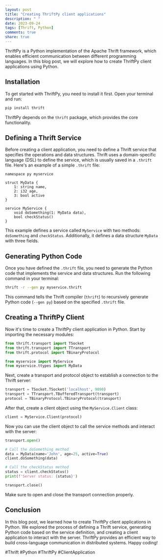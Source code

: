 ```yaml
---
layout: post
title: "Creating ThriftPy client applications"
description: " "
date: 2023-09-24
tags: [Thrift, Python]
comments: true
share: true
---
```


ThriftPy is a Python implementation of the Apache Thrift framework, which enables efficient communication between different programming languages. In this blog post, we will explore how to create ThriftPy client applications using Python.

## Installation

To get started with ThriftPy, you need to install it first. Open your terminal and run:

```bash
pip install thrift
```

ThriftPy depends on the `thrift` package, which provides the core functionality.

## Defining a Thrift Service

Before creating a client application, you need to define a Thrift service that specifies the operations and data structures. Thrift uses a domain-specific language (DSL) to define the service, which is usually saved in a `.thrift` file. Here's an example of a simple `.thrift` file:

```thrift
namespace py myservice

struct MyData {
    1: string name,
    2: i32 age,
    3: bool active
}

service MyService {
    void doSomething(1: MyData data),
    bool checkStatus()
}
```

This example defines a service called `MyService` with two methods: `doSomething` and `checkStatus`. Additionally, it defines a data structure `MyData` with three fields.

## Generating Python Code

Once you have defined the `.thrift` file, you need to generate the Python code that implements the service and data structures. Run the following command in your terminal:

```bash
thrift -r --gen py myservice.thrift
```

This command tells the Thrift compiler (`thrift`) to recursively generate Python code (`--gen py`) based on the specified `.thrift` file.

## Creating a ThriftPy Client

Now it's time to create a ThriftPy client application in Python. Start by importing the necessary modules:

```python
from thrift.transport import TSocket
from thrift.transport import TTransport
from thrift.protocol import TBinaryProtocol

from myservice import MyService
from myservice.ttypes import MyData
```

Next, create a transport and protocol object to establish a connection to the Thrift server:

```python
transport = TSocket.TSocket('localhost', 9090)
transport = TTransport.TBufferedTransport(transport)
protocol = TBinaryProtocol.TBinaryProtocol(transport)
```

After that, create a client object using the `MyService.Client` class:

```python
client = MyService.Client(protocol)
```

Now you can use the client object to call the service methods and interact with the server:

```python
transport.open()

# Call the doSomething method
data = MyData(name='John', age=25, active=True)
client.doSomething(data)

# Call the checkStatus method
status = client.checkStatus()
print(f'Server status: {status}')

transport.close()
```

Make sure to open and close the transport connection properly.

## Conclusion

In this blog post, we learned how to create ThriftPy client applications in Python. We explored the process of defining a Thrift service, generating Python code based on the service definition, and creating a client application to interact with the server. ThriftPy provides an efficient way to build cross-language communication in distributed systems. Happy coding!

#Thrift #Python #ThriftPy #ClientApplication